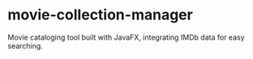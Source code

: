 # movie-collection-manager
Movie cataloging tool built with JavaFX, integrating IMDb data for easy searching.
